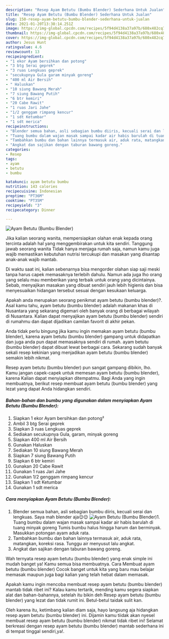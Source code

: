 ```yaml
---
description: "Resep Ayam Betutu (Bumbu Blender) Sederhana Untuk Jualan"
title: "Resep Ayam Betutu (Bumbu Blender) Sederhana Untuk Jualan"
slug: 150-resep-ayam-betutu-bumbu-blender-sederhana-untuk-jualan
date: 2021-01-20T13:38:14.251Z
image: https://img-global.cpcdn.com/recipes/5f94d4138a37a97b/680x482cq70/ayam-betutu-bumbu-blender-foto-resep-utama.jpg
thumbnail: https://img-global.cpcdn.com/recipes/5f94d4138a37a97b/680x482cq70/ayam-betutu-bumbu-blender-foto-resep-utama.jpg
cover: https://img-global.cpcdn.com/recipes/5f94d4138a37a97b/680x482cq70/ayam-betutu-bumbu-blender-foto-resep-utama.jpg
author: Jesus Hunt
ratingvalue: 4.6
reviewcount: 13
recipeingredient:
- "1 ekor Ayam bersihkan dan potong"
- "3 btg Serai geprek"
- "3 ruas Lengkuas geprek"
- "secukupnya Gula garam minyak goreng"
- "400 ml Air Bersih"
- " Haluskan"
- "10 siung Bawang Merah"
- "7 siung Bawang Putih"
- "6 btr kemiri"
- "20 Cabe Rawit"
- "1 ruas Jari Jahe"
- "1/2 genggam rimpang kencur"
- "1 sdt Ketumbar"
- "1 sdt merica"
recipeinstructions:
- "Blender semua bahan, asli sebagian bumbu diiris, kecuali serai dan lengkuas. Saya mah blender aja😌😌"
- "Tuang bumbu dalam wajan masak sampai kadar air habis barulah di tuang minyak goreng Tumis bumbu halus hingga harum dan berminyak. Masukkan potongan ayam aduk rata."
- "Tambahkan bumbu dan bahan lainnya termasuk air, aduk rata, matangkan, koreksi rasa. Tunggu air menyusut lalu angkat."
- "Angkat dan sajikan dengan taburan bawang goreng."
categories:
- Resep
tags:
- ayam
- betutu
- bumbu

katakunci: ayam betutu bumbu 
nutrition: 143 calories
recipecuisine: Indonesian
preptime: "PT36M"
cooktime: "PT35M"
recipeyield: "3"
recipecategory: Dinner

---
```



![Ayam Betutu (Bumbu Blender)](https://img-global.cpcdn.com/recipes/5f94d4138a37a97b/680x482cq70/ayam-betutu-bumbu-blender-foto-resep-utama.jpg)

Jika kalian seorang wanita, mempersiapkan olahan enak kepada orang tercinta adalah hal yang menggembirakan untuk kita sendiri. Tanggung jawab seorang  wanita Tidak hanya menjaga rumah saja, namun kamu juga wajib memastikan kebutuhan nutrisi tercukupi dan masakan yang disantap anak-anak wajib mantab.

Di waktu  saat ini, kalian sebenarnya bisa mengorder olahan siap saji meski tanpa harus capek memasaknya terlebih dahulu. Namun ada juga lho orang yang selalu mau memberikan yang terbaik untuk orang yang dicintainya. Sebab, menyajikan masakan yang dibuat sendiri jauh lebih higienis dan bisa menyesuaikan hidangan tersebut sesuai dengan kesukaan keluarga. 



Apakah anda merupakan seorang penikmat ayam betutu (bumbu blender)?. Asal kamu tahu, ayam betutu (bumbu blender) adalah makanan khas di Nusantara yang sekarang digemari oleh banyak orang di berbagai wilayah di Nusantara. Kalian dapat menyajikan ayam betutu (bumbu blender) sendiri di rumahmu dan dapat dijadikan camilan favorit di akhir pekan.

Anda tidak perlu bingung jika kamu ingin memakan ayam betutu (bumbu blender), karena ayam betutu (bumbu blender) gampang untuk didapatkan dan juga anda pun dapat memasaknya sendiri di rumah. ayam betutu (bumbu blender) dapat dibuat lewat berbagai cara. Sekarang sudah banyak sekali resep kekinian yang menjadikan ayam betutu (bumbu blender) semakin lebih nikmat.

Resep ayam betutu (bumbu blender) pun sangat gampang dibikin, lho. Kamu jangan capek-capek untuk memesan ayam betutu (bumbu blender), karena Kalian dapat menyiapkan ditempatmu. Bagi Anda yang ingin membuatnya, berikut resep membuat ayam betutu (bumbu blender) yang lezat yang dapat Anda hidangkan sendiri.

<!--inarticleads1-->

##### Bahan-bahan dan bumbu yang digunakan dalam menyiapkan Ayam Betutu (Bumbu Blender):

1. Siapkan 1 ekor Ayam bersihkan dan potong²
1. Ambil 3 btg Serai geprek
1. Siapkan 3 ruas Lengkuas geprek
1. Sediakan secukupnya Gula, garam, minyak goreng
1. Siapkan 400 ml Air Bersih
1. Gunakan  Haluskan
1. Sediakan 10 siung Bawang Merah
1. Siapkan 7 siung Bawang Putih
1. Siapkan 6 btr kemiri
1. Gunakan 20 Cabe Rawit
1. Gunakan 1 ruas Jari Jahe
1. Gunakan 1/2 genggam rimpang kencur
1. Siapkan 1 sdt Ketumbar
1. Gunakan 1 sdt merica




<!--inarticleads2-->

##### Cara menyiapkan Ayam Betutu (Bumbu Blender):

1. Blender semua bahan, asli sebagian bumbu diiris, kecuali serai dan lengkuas. Saya mah blender aja😌😌
<img src="https://img-global.cpcdn.com/steps/3d64c9ffc7fe42bf/160x128cq70/ayam-betutu-bumbu-blender-langkah-memasak-1-foto.jpg" alt="Ayam Betutu (Bumbu Blender)">1. Tuang bumbu dalam wajan masak sampai kadar air habis barulah di tuang minyak goreng Tumis bumbu halus hingga harum dan berminyak. Masukkan potongan ayam aduk rata.
1. Tambahkan bumbu dan bahan lainnya termasuk air, aduk rata, matangkan, koreksi rasa. Tunggu air menyusut lalu angkat.
1. Angkat dan sajikan dengan taburan bawang goreng.




Wah ternyata resep ayam betutu (bumbu blender) yang enak simple ini mudah banget ya! Kamu semua bisa membuatnya. Cara Membuat ayam betutu (bumbu blender) Cocok banget untuk kita yang baru mau belajar memasak maupun juga bagi kalian yang telah hebat dalam memasak.

Apakah kamu ingin mencoba membuat resep ayam betutu (bumbu blender) mantab tidak ribet ini? Kalau kamu tertarik, mending kamu segera siapkan alat dan bahan-bahannya, setelah itu bikin deh Resep ayam betutu (bumbu blender) yang lezat dan tidak rumit ini. Betul-betul taidak sulit kan. 

Oleh karena itu, ketimbang kalian diam saja, hayo langsung aja hidangkan resep ayam betutu (bumbu blender) ini. Dijamin kamu tiidak akan nyesel membuat resep ayam betutu (bumbu blender) nikmat tidak ribet ini! Selamat berkreasi dengan resep ayam betutu (bumbu blender) mantab sederhana ini di tempat tinggal sendiri,ya!.

